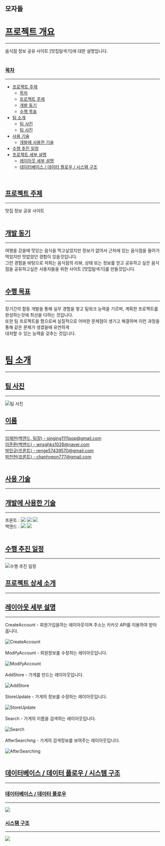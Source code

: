 ## 모자돌
<div>
        <a href="#outline"><h1 id="outline">프로젝트 개요</h1></a>
        <hr>
        음식점 정보 공유 사이트 [맛집탐색기]에 대한 설명입니다.
        <br>
        <br>
        <a href="#index"><h3 id="index">목차</h3></a>
        <hr>
        <ul>
          <li>
            <a href="#topic">프로젝트 주제</a>
            <ul>
              <li><a href="#index">목차</a></li>
              <li><a href="#topic">프로젝트 주제</a></li>
              <li><a href="#motivation">개발 동기</a></li>
              <li><a href="#target">수행 목표</a></li>
            </ul>
          </li>
          <li>
            <a href="#About-the-team">팀 소개</a>
            <ul>
              <li><a href="#team-picture">팀 사진</a></li>
              <li><a href="#team-name">팀 사진</a></li>
            </ul>
          </li>
          <li>
            <a href="#tech">사용 기술</a>
            <ul>
              <li><a href="#tech-use">개발에 사용한 기술</a></li>
            </ul>
          </li>
          <li>
            <a href="#calendar">수행 추진 일정</a>
          </li>
          <li>
            <a href="#detail">프로젝트 세부 설명</a>
            <ul>
              <li><a href="#layout">레이아웃 세부 설명</a></li>
              <li><a href="#db-flow-system">데이터베이스 / 데이터 플로우 / 시스템 구조</a></li>
            </ul>
          </li>
        </ul>
        <br>
        <a href="#topic"><h2 id="topic">프로젝트 주제</h2></a>
        <hr>
        맛집 정보 공유 사이트
        <br>
        <br>
        <a href="#motivation"><h2 id="motivation">개발 동기</h2></a>
        <hr>
        여행을 갔을때 맛있는 음식을 먹고싶었지만 정보가 없어서 근처에 있는 음식점을 들어가 먹었지만 맛없었던 경험이 있을것입니다.<br>
          그런 경험을 바탕으로 저희는 음식점의 리뷰, 상태 또는 정보를 얻고 공유하고 싶은 음식점을 공유하고싶은 사용자들을 위한 사이트 [맛집탐색기]를 만들것입니다.
        <br>
        <br>
        <a href="#target"><h2 id="target">수행 목표</h2></a>
        <hr>
        장기간의 합동 개발을 통해 실무 경험을 쌓고 팀워크 능력을 기르며, 계획한 프로젝트를 완성하는것에 최선을 다하는 것입니다.<br>
          또한 팀 프로젝트을 함으로써 실질적으로 어떠한 문제점이 생기고 해결하며 이런 과정을 통해 같은 문제가 생겼을때 유연하게<br>
          대처할 수 있는 능력을 갖추는 것입니다.
        <br>
        <br>
        <a href="#About-the-team"><h1 id="About-the-team">팀 소개</h1></a>
        <hr>
        <a href="#team-picture"><h2 id="team-picture">팀 사진</h2></a>
        <hr>
        <img src="https://raw.githubusercontent.com/GBSWmojaDol/mojaDol/master/ReadMe/%ED%8C%80%EC%9B%90_%EC%82%AC%EC%A7%84.png" alt="팀 사진" >
        <br>
        <a href="#team-name"><h2 id="team-name">이름</h2></a>
        <hr>
        <a href="https://github.com/reproduce0529">임재현(백엔드, 팀장) - singing1111pop@gmail.com</a> <br>
        <a href="https://github.com/shell-by">이준환(백엔드) - wnsghks1026@naver.com</a> <br>
        <a href="https://github.com/mingyu9570">박민규(프론트) - renge57439570@gmail.com</a> <br>
        <a href="https://github.com/hanavi999">박찬현(프론트) - chanhyeon777@gmail.com</a> <br>
        <br>
        <a href="#tech"><h2 id="tech">사용 기술</h2></a>
        <hr>
        <a href="#tech-use"><h2 id="tech-use">개발에 사용한 기술</h2></a>
        <hr>
        프론트 : <a href="#tech-use"><img src="https://img.shields.io/badge/HTML5-E34F26?style=flat-square&logo=html5&logoColor=white"/></a>
        <a href="#tech-use"><img src="https://img.shields.io/badge/CSS3-1572B6?style=flat-square&logo=css&logoColor=white"/></a>
        <a href="#tech-use"><img src="https://img.shields.io/badge/JavaScript-F7DF1E?style=flat-square&logo=javascript&logoColor=black"/></a> <br>
        백엔드 : <a href="#tech-use"><img src="https://img.shields.io/badge/Laravel-FF2D20?style=flat-square&logo=laravel&logoColor=white"/></a>
        <a href="#tech-use"><img src="https://img.shields.io/badge/PHP-777BB4?style=flat-square&logo=php&logoColor=white"/></a>
        <br>
        <br>
        <a href="#calendar"><h2 id="calendar">수행 추진 일정</h2></a>
        <hr>
        <img src="https://raw.githubusercontent.com/GBSWmojaDol/mojaDol/master/ReadMe/%EC%88%98%ED%96%89_%EC%B6%94%EC%A7%84_%EC%9D%BC%EC%A0%95.png" alt="수행 추진 일정" >
        <a href="#detail"><h2 id="detail">프로젝트 상세 소개</h2></a>
        <hr>
        <a href="#layout"><h2 id="layout">레이아웃 세부 설명</h2></a>
        <hr>
        CreateAccount - 회원가입을하는 레이아웃이며 주소는 카카오 API를 이용하여 받아옵니다. <br><br>
        <img src="https://raw.githubusercontent.com/GBSWmojaDol/mojaDol/master/ReadMe/CreateAccount.png" alt="CreateAccount" >
        <br><br>
        ModifyAccount - 회원정보를 수정하는 레이아웃입니다. <br><br>
        <img src="https://raw.githubusercontent.com/GBSWmojaDol/mojaDol/master/ReadMe/ModifyAccount.png" alt="ModifyAccount" >
        <br><br>
        AddStore - 가게를 만드는 레이아웃입니다. <br><br>
        <img src="https://raw.githubusercontent.com/GBSWmojaDol/mojaDol/master/ReadMe/AddStore.png" alt="AddStore" >
        <br><br>
        StoreUpdate - 가게의 정보를 수정하는 레이아웃입니다. <br><br>
        <img src="https://raw.githubusercontent.com/GBSWmojaDol/mojaDol/master/ReadMe/StoreUpdate.png" alt="StoreUpdate" >
        <br><br>
        Search - 가게의 이름을 검색하는 레이아웃입니다. <br><br>
        <img src="https://raw.githubusercontent.com/GBSWmojaDol/mojaDol/master/ReadMe/search.png" alt="Search" >
        <br><br>
        AfterSearching - 가게의 검색정보를 보여주는 레이아웃입니다.<br><br>
        <img src="https://raw.githubusercontent.com/GBSWmojaDol/mojaDol/master/ReadMe/AfterSearching.png" alt="AfterSearching" >
        <br><br>
        <a href="#db-flow-system"><h2 id="db-flow-system">데이터베이스 / 데이터 플로우 / 시스템 구조</h2></a>
        <hr>
        <a href="db-flow"><h3 id="db-flow">데이터베이스 / 데이터 플로우</h3></a>
        <hr>
        <img src="https://raw.githubusercontent.com/GBSWmojaDol/mojaDol/master/ReadMe/%EB%8D%B0%EC%9D%B4%ED%84%B0%EB%B2%A0%EC%9D%B4%EC%8A%A4_ERD.png">
        <br>
        <a href="db-flow"><h3 id="db-flow">시스템 구조</h3></a>
        <hr>
        <img src="https://raw.githubusercontent.com/GBSWmojaDol/mojaDol/master/ReadMe/%EC%8B%9C%EC%8A%A4%ED%85%9C_%EA%B5%AC%EC%A1%B0.png">
        <br>
